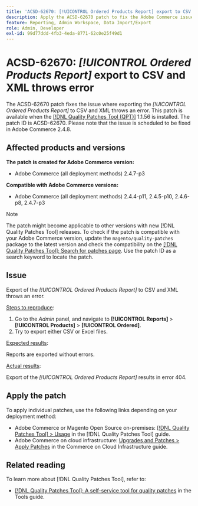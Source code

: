 ```yaml
---
title: 'ACSD-62670: [!UICONTROL Ordered Products Report] export to CSV and XML throws error'
description: Apply the ACSD-62670 patch to fix the Adobe Commerce issue where exporting the [!UICONTROL Ordered Products Report] to CSV and XML throws an error.
feature: Reporting, Admin Workspace, Data Import/Export
role: Admin, Developer
exl-id: 99d77ddd-4fb3-4eda-8771-62c0e25f49d1
---
```

# ACSD-62670: *[!UICONTROL Ordered Products Report]* export to CSV and XML throws error

The ACSD-62670 patch fixes the issue where exporting the *[!UICONTROL Ordered Products Report]* to CSV and XML throws an error. This patch is available when the [[!DNL Quality Patches Tool (QPT)]](https://experienceleague.adobe.com/docs/commerce-operations/tools/quality-patches-tool/usage.html) 1.1.56 is installed. The patch ID is ACSD-62670. Please note that the issue is scheduled to be fixed in Adobe Commerce 2.4.8.

## Affected products and versions

**The patch is created for Adobe Commerce version:**

* Adobe Commerce (all deployment methods) 2.4.7-p3

**Compatible with Adobe Commerce versions:**

* Adobe Commerce (all deployment methods) 2.4.4-p11, 2.4.5-p10, 2.4.6-p8, 2.4.7-p3

>[!NOTE]
>
>The patch might become applicable to other versions with new [!DNL Quality Patches Tool] releases. To check if the patch is compatible with your Adobe Commerce version, update the `magento/quality-patches` package to the latest version and check the compatibility on the [[!DNL Quality Patches Tool]: Search for patches page](https://experienceleague.adobe.com/tools/commerce-quality-patches/index.html). Use the patch ID as a search keyword to locate the patch.

## Issue

Export of the *[!UICONTROL Ordered Products Report]* to CSV and XML throws an error.

<u>Steps to reproduce</u>:

1. Go to the *Admin* panel, and navigate to **[!UICONTROL Reports]** > **[!UICONTROL Products]** > **[!UICONTROL Ordered]**.
1. Try to export either CSV or Excel files.

<u>Expected results</u>:

Reports are exported without errors.

<u>Actual results</u>:

Export of the *[!UICONTROL Ordered Products Report]* results in error 404.

## Apply the patch

To apply individual patches, use the following links depending on your deployment method:

* Adobe Commerce or Magento Open Source on-premises: [[!DNL Quality Patches Tool] > Usage](/help/tools/quality-patches-tool/usage.md) in the [!DNL Quality Patches Tool] guide.
* Adobe Commerce on cloud infrastructure: [Upgrades and Patches > Apply Patches](https://experienceleague.adobe.com/docs/commerce-cloud-service/user-guide/develop/upgrade/apply-patches.html) in the Commerce on Cloud Infrastructure guide.

## Related reading

To learn more about [!DNL Quality Patches Tool], refer to:

* [[!DNL Quality Patches Tool]: A self-service tool for quality patches](/help/tools/quality-patches-tool/quality-patches-tool-to-self-serve-quality-patches.md) in the Tools guide.

